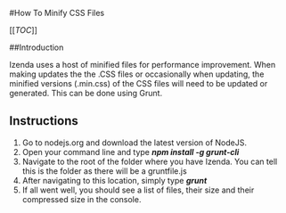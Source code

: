 #How To Minify CSS Files

[[_TOC_]]

##Introduction

Izenda uses a host of minified files for performance improvement. When making updates the the .CSS files or occasionally when updating, the minified versions (.min.css) of the CSS files will need to be updated or generated. This can be done using Grunt.

## Instructions

1. Go to nodejs.org and download the latest version of NodeJS.
2. Open your command line and type **_npm install -g grunt-cli_**
3. Navigate to the root of the folder where you have Izenda. You can tell this is the folder as there will be a gruntfile.js
4. After navigating to this location, simply type **_grunt_** 
5. If all went well, you should see a list of files, their size and their
compressed size in the console.